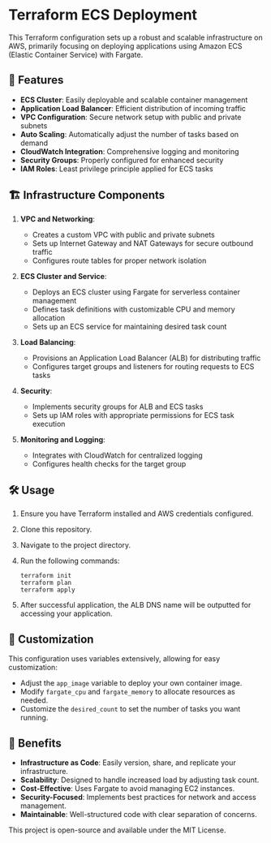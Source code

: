 # Terraform ECS Deployment

This Terraform configuration sets up a robust and scalable infrastructure on AWS, primarily focusing on deploying applications using Amazon ECS (Elastic Container Service) with Fargate.

## 🚀 Features

- **ECS Cluster**: Easily deployable and scalable container management
- **Application Load Balancer**: Efficient distribution of incoming traffic
- **VPC Configuration**: Secure network setup with public and private subnets
- **Auto Scaling**: Automatically adjust the number of tasks based on demand
- **CloudWatch Integration**: Comprehensive logging and monitoring
- **Security Groups**: Properly configured for enhanced security
- **IAM Roles**: Least privilege principle applied for ECS tasks

## 🏗️ Infrastructure Components

1. **VPC and Networking**:
   - Creates a custom VPC with public and private subnets
   - Sets up Internet Gateway and NAT Gateways for secure outbound traffic
   - Configures route tables for proper network isolation

2. **ECS Cluster and Service**:
   - Deploys an ECS cluster using Fargate for serverless container management
   - Defines task definitions with customizable CPU and memory allocation
   - Sets up an ECS service for maintaining desired task count

3. **Load Balancing**:
   - Provisions an Application Load Balancer (ALB) for distributing traffic
   - Configures target groups and listeners for routing requests to ECS tasks

4. **Security**:
   - Implements security groups for ALB and ECS tasks
   - Sets up IAM roles with appropriate permissions for ECS task execution

5. **Monitoring and Logging**:
   - Integrates with CloudWatch for centralized logging
   - Configures health checks for the target group

## 🛠️ Usage

1. Ensure you have Terraform installed and AWS credentials configured.
2. Clone this repository.
3. Navigate to the project directory.
4. Run the following commands:

   ```
   terraform init
   terraform plan
   terraform apply
   ```

5. After successful application, the ALB DNS name will be outputted for accessing your application.

## 🔧 Customization

This configuration uses variables extensively, allowing for easy customization:

- Adjust the `app_image` variable to deploy your own container image.
- Modify `fargate_cpu` and `fargate_memory` to allocate resources as needed.
- Customize the `desired_count` to set the number of tasks you want running.

## 🌟 Benefits

- **Infrastructure as Code**: Easily version, share, and replicate your infrastructure.
- **Scalability**: Designed to handle increased load by adjusting task count.
- **Cost-Effective**: Uses Fargate to avoid managing EC2 instances.
- **Security-Focused**: Implements best practices for network and access management.
- **Maintainable**: Well-structured code with clear separation of concerns.



This project is open-source and available under the MIT License.
